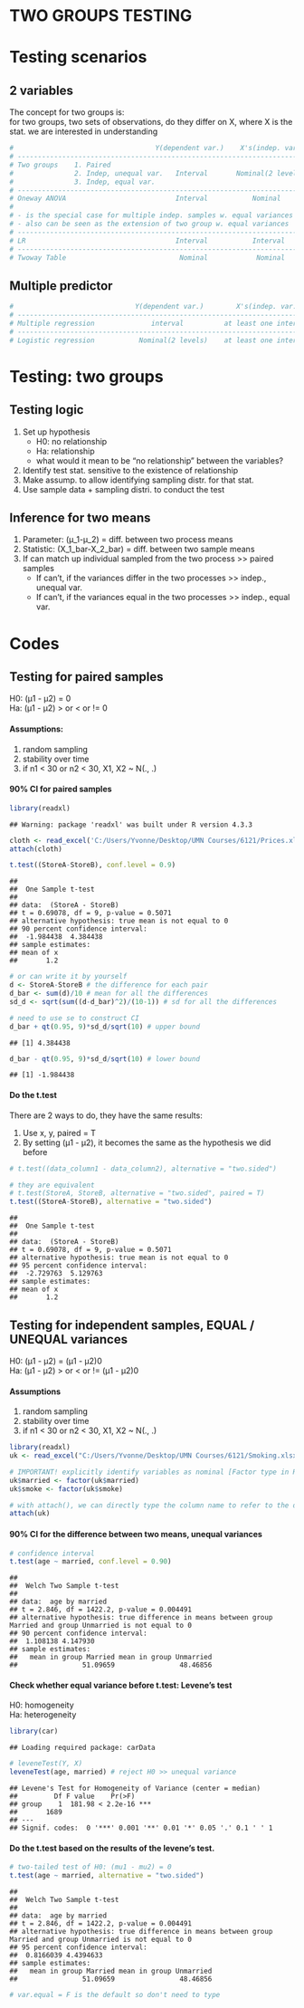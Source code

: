 TWO GROUPS TESTING
================

# Testing scenarios

## 2 variables

The concept for two groups is:  
for two groups, two sets of observations, do they differ on X, where X
is the stat. we are interested in understanding

``` r
#                                   Y(dependent var.)    X's(indep. var.)
# ---------------------------------------------------------------------------
# Two groups    1. Paired 
#               2. Indep, unequal var.   Interval       Nominal(2 levels)
#               3. Indep, equal var. 
# ---------------------------------------------------------------------------
# Oneway ANOVA                           Interval           Nominal
# 
# - is the special case for multiple indep. samples w. equal variances  
# - also can be seen as the extension of two group w. equal variances 
# ---------------------------------------------------------------------------
# LR                                     Interval           Interval 
# ---------------------------------------------------------------------------
# Twoway Table                            Nominal            Nominal 
```

## Multiple predictor

``` r
#                              Y(dependent var.)        X's(indep. var.)
# ---------------------------------------------------------------------------
# Multiple regression              interval          at least one interval 
# ---------------------------------------------------------------------------
# Logistic regression           Nominal(2 levels)    at least one interval
```

# Testing: two groups

## Testing logic

1.  Set up hypothesis
    - H0: no relationship  
    - Ha: relationship  
    - what would it mean to be “no relationship” between the
      variables?  
2.  Identify test stat. sensitive to the existence of relationship  
3.  Make assump. to allow identifying sampling distr. for that stat.  
4.  Use sample data + sampling distri. to conduct the test

## Inference for two means

1.  Parameter: (μ_1-μ_2) = diff. between two process means  
2.  Statistic: (X_1_bar-X_2_bar) = diff. between two sample means  
3.  If can match up individual sampled from the two process \>\> paired
    samples
    - If can’t, if the variances differ in the two processes \>\>
      indep., unequal var.  
    - If can’t, if the variances equal in the two processes \>\> indep.,
      equal var.

# Codes

## Testing for paired samples

H0: (μ1 - μ2) = 0  
Ha: (μ1 - μ2) \> or \< or != 0

#### Assumptions:

1.  random sampling  
2.  stability over time  
3.  if n1 \< 30 or n2 \< 30, X1, X2 ~ N(., .)

#### 90% CI for paired samples

``` r
library(readxl)
```

    ## Warning: package 'readxl' was built under R version 4.3.3

``` r
cloth <- read_excel('C:/Users/Yvonne/Desktop/UMN Courses/6121/Prices.xlsx')
attach(cloth)

t.test((StoreA-StoreB), conf.level = 0.9)
```

    ## 
    ##  One Sample t-test
    ## 
    ## data:  (StoreA - StoreB)
    ## t = 0.69078, df = 9, p-value = 0.5071
    ## alternative hypothesis: true mean is not equal to 0
    ## 90 percent confidence interval:
    ##  -1.984438  4.384438
    ## sample estimates:
    ## mean of x 
    ##       1.2

``` r
# or can write it by yourself
d <- StoreA-StoreB # the difference for each pair
d_bar <- sum(d)/10 # mean for all the differences
sd_d <- sqrt(sum((d-d_bar)^2)/(10-1)) # sd for all the differences

# need to use se to construct CI
d_bar + qt(0.95, 9)*sd_d/sqrt(10) # upper bound
```

    ## [1] 4.384438

``` r
d_bar - qt(0.95, 9)*sd_d/sqrt(10) # lower bound
```

    ## [1] -1.984438

#### Do the t.test

There are 2 ways to do, they have the same results:  
1. Use x, y, paired = T  
2. By setting (μ1 - μ2), it becomes the same as the hypothesis we did
before

``` r
# t.test((data_column1 - data_column2), alternative = "two.sided")

# they are equivalent 
# t.test(StoreA, StoreB, alternative = "two.sided", paired = T) 
t.test((StoreA-StoreB), alternative = "two.sided") 
```

    ## 
    ##  One Sample t-test
    ## 
    ## data:  (StoreA - StoreB)
    ## t = 0.69078, df = 9, p-value = 0.5071
    ## alternative hypothesis: true mean is not equal to 0
    ## 95 percent confidence interval:
    ##  -2.729763  5.129763
    ## sample estimates:
    ## mean of x 
    ##       1.2

## Testing for independent samples, EQUAL / UNEQUAL variances

H0: (μ1 - μ2) = (μ1 - μ2)0  
Ha: (μ1 - μ2) \> or \< or != (μ1 - μ2)0

#### Assumptions

1.  random sampling  
2.  stability over time  
3.  if n1 \< 30 or n2 \< 30, X1, X2 ~ N(., .)

``` r
library(readxl)
uk <- read_excel("C:/Users/Yvonne/Desktop/UMN Courses/6121/Smoking.xlsx", na="NA", col_names = TRUE)

# IMPORTANT! explicitly identify variables as nominal [Factor type in R]
uk$married <- factor(uk$married)
uk$smoke <- factor(uk$smoke)

# with attach(), we can directly type the column name to refer to the dataframe
attach(uk)
```

#### 90% CI for the difference between two means, unequal variances

``` r
# confidence interval
t.test(age ~ married, conf.level = 0.90)
```

    ## 
    ##  Welch Two Sample t-test
    ## 
    ## data:  age by married
    ## t = 2.846, df = 1422.2, p-value = 0.004491
    ## alternative hypothesis: true difference in means between group Married and group Unmarried is not equal to 0
    ## 90 percent confidence interval:
    ##  1.108138 4.147930
    ## sample estimates:
    ##   mean in group Married mean in group Unmarried 
    ##                51.09659                48.46856

#### Check whether equal variance before t.test: Levene’s test

H0: homogeneity  
Ha: heterogeneity

``` r
library(car)
```

    ## Loading required package: carData

``` r
# leveneTest(Y, X)
leveneTest(age, married) # reject H0 >> unequal variance 
```

    ## Levene's Test for Homogeneity of Variance (center = median)
    ##         Df F value    Pr(>F)    
    ## group    1  181.98 < 2.2e-16 ***
    ##       1689                      
    ## ---
    ## Signif. codes:  0 '***' 0.001 '**' 0.01 '*' 0.05 '.' 0.1 ' ' 1

#### Do the t.test based on the results of the levene’s test.

``` r
# two-tailed test of H0: (mu1 - mu2) = 0
t.test(age ~ married, alternative = "two.sided")
```

    ## 
    ##  Welch Two Sample t-test
    ## 
    ## data:  age by married
    ## t = 2.846, df = 1422.2, p-value = 0.004491
    ## alternative hypothesis: true difference in means between group Married and group Unmarried is not equal to 0
    ## 95 percent confidence interval:
    ##  0.8166039 4.4394633
    ## sample estimates:
    ##   mean in group Married mean in group Unmarried 
    ##                51.09659                48.46856

``` r
# var.equal = F is the default so don't need to type 
```
